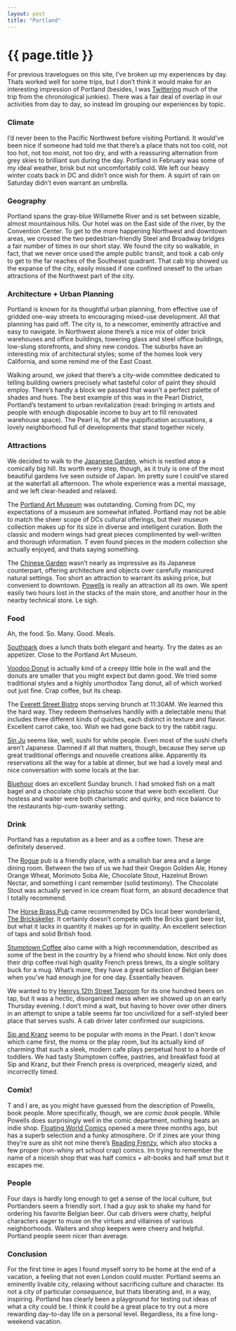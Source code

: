 ```yaml
---
layout: post
title: "Portland"
---
```


{{ page.title }}
================

For previous travelogues on this site, I’ve broken up my experiences by day. Thats worked well for some trips, but I don’t think it would make for an interesting impression of Portland (besides, I was [Twittering](http://twitter.com/al3x) much of the trip from the chronological junkies). There was a fair deal of overlap in our activities from day to day, so instead Im grouping our experiences by topic.

### Climate

I’d never been to the Pacific Northwest before visiting Portland. It would’ve been nice if someone had told me that there’s a place thats not too cold, not too hot, not too moist, not too dry, and with a reassuring alternation from grey skies to brilliant sun during the day. Portland in February was some of my ideal weather, brisk but not uncomfortably cold. We left our heavy winter coats back in DC and didn’t once wish for them. A squirt of rain on Saturday didn’t even warrant an umbrella.

### Geography

Portland spans the gray-blue Willamette River and is set between sizable, almost mountainous hills. Our hotel was on the East side of the river, by the Convention Center. To get to the more happening Northwest and downtown areas, we crossed the two pedestrian-friendly Steel and Broadway bridges a fair number of times in our short stay. We found the city so walkable, in fact, that we never once used the ample public transit, and took a cab only to get to the far reaches of the Southeast quadrant. That cab trip showed us the expanse of the city, easily missed if one confined oneself to the urban attractions of the Northwest part of the city.

### Architecture + Urban Planning

Portland is known for its thoughtful urban planning, from effective use of gridded one-way streets to encouraging mixed-use development. All that planning has paid off. The city is, to a newcomer, eminently attractive and easy to navigate. In Northwest alone there’s a nice mix of older brick warehouses and office buildings, towering glass and steel office buildings, low-slung storefronts, and shiny new condos. The suburbs have an interesting mix of architectural styles; some of the homes look very California, and some remind me of the East Coast.

Walking around, we joked that there’s a city-wide committee dedicated to telling building owners precisely what tasteful color of paint they should employ. There’s hardly a block we passed that wasn’t a perfect palette of shades and hues. The best example of this was in the Pearl District, Portland’s testament to urban revitalization (read: bringing in artists and people with enough disposable income to buy art to fill renovated warehouse space). The Pearl is, for all the yuppification accusations, a lovely neighborhood full of developments that stand together nicely.

### Attractions

We decided to walk to the [Japanese Garden](http://www.japanesegarden.com/), which is nestled atop a comically big hill. Its worth every step, though, as it truly is one of the most beautiful gardens Ive seen outside of Japan. Im pretty sure I could’ve stared at the waterfall all afternoon. The whole experience was a mental massage, and we left clear-headed and relaxed.

The [Portland Art Museum](http://portlandartmuseum.org/) was outstanding. Coming from DC, my expectations of a museum are somewhat inflated. Portland may not be able to match the sheer scope of DCs cultural offerings, but their museum collection makes up for its size in diverse and intelligent curation. Both the classic and modern wings had great pieces complimented by well-written and thorough information. T even found pieces in the modern collection she actually enjoyed, and thats saying something.

The [Chinese Garden](http://www.portlandchinesegarden.org/) wasn’t nearly as impressive as its Japanese counterpart, offering architecture and objects over carefully manicured natural settings. Too short an attraction to warrant its asking price, but convenient to downtown.
[Powells](http://www.powells.com/) is really an attraction all its own. We spent easily two hours lost in the stacks of the main store, and another hour in the nearby technical store. Le sigh.

### Food

Ah, the food. So. Many. Good. Meals.

[Southpark](http://portland.citysearch.com/profile/8459675) does a lunch thats both elegant and hearty. Try the dates as an appetizer. Close to the Portland Art Museum.

[Voodoo Donut](http://www.voodoodonut.com/) is actually kind of a creepy little hole in the wall and the donuts are smaller that you might expect but damn good. We tried some traditional styles and a highly unorthodox Tang donut, all of which worked out just fine. Crap coffee, but its cheap.

The [Everett Street Bistro](http://www.everettstreetbistro.com/) stops serving brunch at 11:30AM. We learned this the hard way. They redeem themselves handily with a delectable menu that includes three different kinds of quiches, each distinct in texture and flavor. Excellent carrot cake, too. Wish we had gone back to try the rabbit ragu.

[Sin Ju](http://www.sinjurestaurant.com/) seems like, well, sushi for white people. Even most of the sushi chefs aren’t Japanese. Damned if all that matters, though, because they serve up great traditional offerings and nouvelle creations alike. Apparently its reservations all the way for a table at dinner, but we had a lovely meal and nice conversation with some locals at the bar.

[Bluehour](http://www.bluehouronline.com/) does an excellent Sunday brunch. I had smoked fish on a malt bagel and a chocolate chip pistachio scone that were both excellent. Our hostess and waiter were both charismatic and quirky, and nice balance to the restaurants hip-cum-swanky setting.

### Drink

Portland has a reputation as a beer and as a coffee town. These are definitely deserved.

The [Rogue](http://www.rogue.com/) pub is a friendly place, with a smallish bar area and a large dining room. Between the two of us we had their Oregon Golden Ale, Honey Orange Wheat, Morimoto Soba Ale, Chocolate Stout, Hazelnut Brown Nectar, and something I cant remember (solid testimony). The Chocolate Stout was actually served in ice cream float form, an absurd decadence that I totally recommend.

The [Horse Brass Pub](http://www.horsebrass.com/) came recommended by DCs local beer wonderland, [The Brickskeller](http://www.lovethebeer.com/). It certainly doesn’t compete with the Bricks giant beer list, but what it lacks in quantity it makes up for in quality. An excellent selection of taps and solid British food.

[Stumptown Coffee](http://www.stumptowncoffee.com/) also came with a high recommendation, described as some of the best in the country by a friend who should know. Not only does their drip coffee rival high quality French press brews, its a single solitary buck for a mug. What’s more, they have a great selection of Belgian beer when you’ve had enough joe for one day. Essentially heaven.

We wanted to try [Henrys 12th Street Taproom](http://www.henrystavern.com/) for its one hundred beers on tap, but it was a hectic, disorganized mess when we showed up on an early Thursday evening. I don’t mind a wait, but having to hover over other diners in an attempt to snipe a table seems far too uncivilized for a self-styled beer place that serves sushi. A cab driver later confirmed our suspicions.

[Sip and Kranz](http://www.sipandkranz.com/) seems to be popular with moms in the Pearl. I don’t know which came first, the moms or the play room, but its actually kind of charming that such a sleek, modern cafe plays perpetual host to a horde of toddlers. We had tasty Stumptown coffee, pastries, and breakfast food at Sip and Kranz, but their French press is overpriced, meagerly sized, and incorrectly timed.

### Comix!

T and I are, as you might have guessed from the description of Powells, book people. More specifically, though, we are *comic book* people. While Powells does surprisingly well in the comic department, nothing beats an indie shop. [Floating World Comics](http://floatingworldcomics.com/) opened a mere three months ago, but has a superb selection and a funky atmosphere. Or if zines are your thing they’re sure as shit not mine there’s [Reading Frenzy](http://www.readingfrenzy.com/), which also stocks a few proper (non-whiny art school crap) comics. Im trying to remember the name of a niceish shop that was half comics + alt-books and half smut but it escapes me.

### People

Four days is hardly long enough to get a sense of the local culture, but Portlanders seem a friendly sort. I had a guy ask to shake my hand for ordering his favorite Belgian beer. Our cab drivers were chatty, helpful characters eager to muse on the virtues and villainies of various neighborhoods. Waiters and shop keepers were cheery and helpful. Portland people seem nicer than average.

### Conclusion

For the first time in ages I found myself sorry to be home at the end of a vacation, a feeling that not even London could muster. Portland seems an eminently livable city, relaxing without sacrificing culture and character. Its not a city of particular *consequence*, but thats liberating and, in a way, inspiring. Portland has clearly been a playground for testing out ideas of what a city could be. I think it could be a great place to try out a more rewarding day-to-day life on a personal level. Regardless, its a fine long-weekend vacation.
